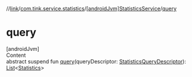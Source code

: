 //[link](../../index.md)/[com.tink.service.statistics](../index.md)/[[androidJvm]StatisticsService](index.md)/[query](query.md)



# query  
[androidJvm]  
Content  
abstract suspend fun [query](query.md)(queryDescriptor: [StatisticsQueryDescriptor](../[android-jvm]-statistics-query-descriptor/index.md)): [List](https://kotlinlang.org/api/latest/jvm/stdlib/kotlin.collections/-list/index.html)<[Statistics](../../com.tink.model.statistics/[android-jvm]-statistics/index.md)>  



